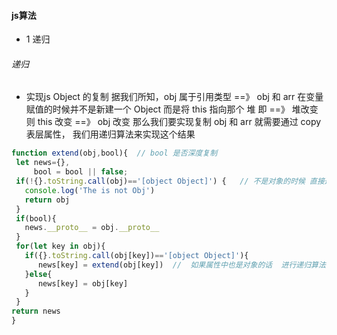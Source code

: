 #### js算法
 * 1 递归
 
 
###### 递归
 * 实现js Object 的复制 
   据我们所知，obj 属于引用类型 
   ==》 obj 和 arr 在变量赋值的时候并不是新建一个 Object 而是将 this 指向那个 堆
   即 ==》 堆改变 则 this 改变 
        ==》 obj 改变
   那么我们要实现复制 obj 和 arr 就需要通过 copy 表层属性， 我们用递归算法来实现这个结果
 ``` js
function extend(obj,bool){  // bool 是否深度复制
  let news={},
      bool = bool || false;
  if(!{}.toString.call(obj)=='[object Object]') {   // 不是对象的时候 直接返回出去
    console.log('The is not Obj')
    return obj 
  }
  if(bool){
    news.__proto__ = obj.__proto__
  }
  for(let key in obj){
    if({}.toString.call(obj[key])=='[object Object]'){
       news[key] = extend(obj[key])  //  如果属性中也是对象的话  进行递归算法
    }else{
       news[key] = obj[key]
    }
  }
return news
}
 ```
